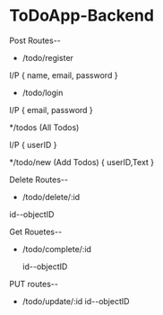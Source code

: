 # ToDoApp-Backend


Post Routes--  

 * /todo/register
   
  I/P 
   {
       name, email, password
   }

 * /todo/login
   
  I/P 
   {
      email, password
   }

  */todos   (All Todos)
  
   I/P 
     {
        userID
     }
  
  */todo/new  (Add Todos)
  {
    userID,Text
  }



Delete Routes--

*  /todo/delete/:id
  
  id--objectID


Get Rouetes--
* /todo/complete/:id
  
  id--objectID


PUT routes--
* /todo/update/:id
   id--objectID
                 
                 
                 
